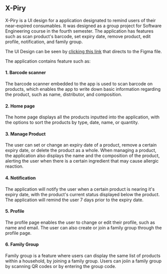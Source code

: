 ## X-Piry

X-Piry is a UI design for a application designated to remind users of their near-expired consumables. It was designed as a group project for Software Engineering course in the fourth semester. The application has features such as scan product's barcode, set expiry date, remove product, edit profile, notification, and family group.

The UI Design can be seen by [clicking this link](https://www.figma.com/proto/L1FnQ3Y7RVm8Du5EpzhjaH/Prototype-X-piry?scaling=scale-down&page-id=0%3A1&starting-point-node-id=3%3A6&node-id=3%3A6) that directs to the Figma file.

The application contains feature such as:
#### 1. Barcode scanner
The barcode scanner embedded to the app is used to scan barcode on products, which enables the app to write down basic information regarding the product, such as name, distributor, and composition.

#### 2. Home page
The home page displays all the products inputted into the application, with the options to sort the products by type, date, name, or quantity.

#### 3. Manage Product
The user can set or change an expiry date of a product, remove a certain expiry date, or delete the product as a whole. When managing a product, the application also displays the name and the composition of the product, alerting the user when there is a certain ingredient that may cause allergic reaction.

#### 4. Notification
The application will notify the user when a certain product is nearing it's expiry date, with the product's current status displayed below the product. The application will remind the user 7 days prior to the expiry date.

#### 5. Profile
The profile page enables the user to change or edit their profile, such as name and email. The user can also create or join a family group through the profile page.

#### 6. Family Group
Family group is a feature where users can display the same list of products within a household, by joining a family group. Users can joiin a family group by scanning QR codes or by entering the group code.
